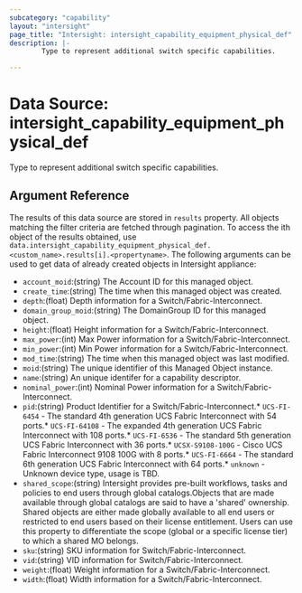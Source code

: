 ```yaml
---
subcategory: "capability"
layout: "intersight"
page_title: "Intersight: intersight_capability_equipment_physical_def"
description: |-
        Type to represent additional switch specific capabilities.

---
```


# Data Source: intersight_capability_equipment_physical_def
Type to represent additional switch specific capabilities.
## Argument Reference
The results of this data source are stored in `results` property.
All objects matching the filter criteria are fetched through pagination.
To access the ith object of the results obtained, use `data.intersight_capability_equipment_physical_def.<custom_name>.results[i].<propertyname>`.
The following arguments can be used to get data of already created objects in Intersight appliance:
* `account_moid`:(string) The Account ID for this managed object. 
* `create_time`:(string) The time when this managed object was created. 
* `depth`:(float) Depth information for a Switch/Fabric-Interconnect. 
* `domain_group_moid`:(string) The DomainGroup ID for this managed object. 
* `height`:(float) Height information for a Switch/Fabric-Interconnect. 
* `max_power`:(int) Max Power information for a Switch/Fabric-Interconnect. 
* `min_power`:(int) Min Power information for a Switch/Fabric-Interconnect. 
* `mod_time`:(string) The time when this managed object was last modified. 
* `moid`:(string) The unique identifier of this Managed Object instance. 
* `name`:(string) An unique identifer for a capability descriptor. 
* `nominal_power`:(int) Nominal Power information for a Switch/Fabric-Interconnect. 
* `pid`:(string) Product Identifier for a Switch/Fabric-Interconnect.* `UCS-FI-6454` - The standard 4th generation UCS Fabric Interconnect with 54 ports.* `UCS-FI-64108` - The expanded 4th generation UCS Fabric Interconnect with 108 ports.* `UCS-FI-6536` - The standard 5th generation UCS Fabric Interconnect with 36 ports.* `UCSX-S9108-100G` - Cisco UCS Fabric Interconnect 9108 100G with 8 ports.* `UCS-FI-6664` - The standard 6th generation UCS Fabric Interconnect with 64 ports.* `unknown` - Unknown device type, usage is TBD. 
* `shared_scope`:(string) Intersight provides pre-built workflows, tasks and policies to end users through global catalogs.Objects that are made available through global catalogs are said to have a 'shared' ownership. Shared objects are either made globally available to all end users or restricted to end users based on their license entitlement. Users can use this property to differentiate the scope (global or a specific license tier) to which a shared MO belongs. 
* `sku`:(string) SKU information for Switch/Fabric-Interconnect. 
* `vid`:(string) VID information for Switch/Fabric-Interconnect. 
* `weight`:(float) Weight information for a Switch/Fabric-Interconnect. 
* `width`:(float) Width information for a Switch/Fabric-Interconnect. 
 
